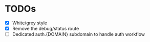 # TODOs

- [x] White/grey style
- [x] Remove the debug/status route
- [ ] Dedicated auth.{DOMAIN} subdomain to handle auth workflow